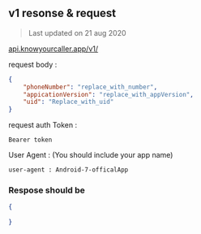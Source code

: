 ## v1 resonse & request


> Last updated on 21 aug 2020

[api.knowyourcaller.app/v1/](api.knowyourcaller.app/v1/)

request body : 
``` JSON
{
    "phoneNumber": "replace_with_number",
    "appicationVersion": "replace_with_appVersion",
    "uid": "Replace_with_uid"
}
```

request auth Token :
```
Bearer token
```

User Agent : (You should include your app name)
```
user-agent : Android-7-officalApp
```

### Respose should be
``` JSON
{
    
}
```